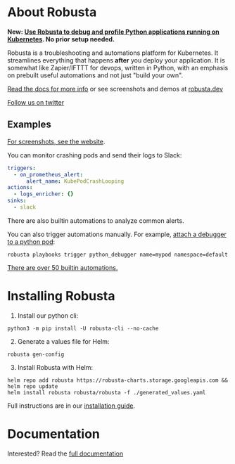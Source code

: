 # About Robusta
**New: [Use Robusta to debug and profile Python applications running on Kubernetes](https://home.robusta.dev/python/?from=github). No prior setup needed.**

Robusta is a troubleshooting and automations platform for Kubernetes. It streamlines everything that happens **after** you deploy your application. It is somewhat like Zapier/IFTTT for devops, written in Python, with an emphasis on prebuilt useful automations and not just "build your own".

[Read the docs for more info](https://docs.robusta.dev/master/?from=github) or see screenshots and demos at [robusta.dev](http://robusta.dev/?from=github)

[Follow us on twitter](https://twitter.com/RobustaDev)

## Examples
[For screenshots, see the website](http://robusta.dev/?from=github).

You can monitor crashing pods and send their logs to Slack:

```yaml
triggers:
  - on_prometheus_alert:
      alert_name: KubePodCrashLooping
actions:
  - logs_enricher: {}
sinks:
  - slack
```

There are also builtin automations to analyze common alerts.

You can also trigger automations manually. For example, [attach a debugger to a python pod](https://docs.robusta.dev/master/catalog/actions/python-troubleshooting.html#python-debugger):
```commandline
robusta playbooks trigger python_debugger name=mypod namespace=default
```

[There are over 50 builtin automations.](https://docs.robusta.dev/master/catalog/actions/index.html)

# Installing Robusta

1. Install our python cli:

```commandline
python3 -m pip install -U robusta-cli --no-cache
```

2. Generate a values file for Helm:
```commandline
robusta gen-config
```

3. Install Robusta with Helm:
```commandline
helm repo add robusta https://robusta-charts.storage.googleapis.com && helm repo update
helm install robusta robusta/robusta -f ./generated_values.yaml
```

Full instructions are in our [installation guide](https://docs.robusta.dev/master/getting-started/installation.html).

# Documentation
Interested? Read the [full documentation](https://docs.robusta.dev/master/index.html)
